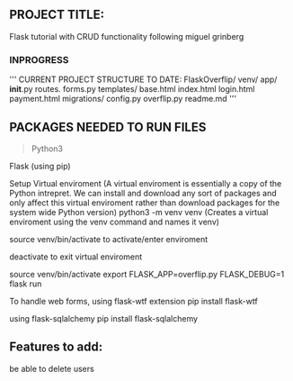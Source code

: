 ## PROJECT TITLE: 
Flask tutorial with CRUD functionality following miguel grinberg

### INPROGRESS

'''
CURRENT PROJECT STRUCTURE TO DATE:
FlaskOverflip/
  venv/
  app/
    __init__.py
    routes.
    forms.py
    templates/
      base.html
      index.html
      login.html
      payment.html
  migrations/
  config.py
  overflip.py
  readme.md
'''

## PACKAGES NEEDED TO RUN FILES
>Python3

Flask (using pip)

Setup Virtual enviroment (A virtual enviroment is essentially a copy of the Python intrepret. We can install and download any sort of packages and only affect this virtual enviroment rather than download packages for the system wide Python version)
python3 -m venv venv (Creates a virtual enviroment using the venv command and names it venv)

source venv/bin/activate to activate/enter enviroment

deactivate to exit virtual enviroment

source venv/bin/activate
export FLASK_APP=overflip.py
FLASK_DEBUG=1 flask run

To handle web forms, using flask-wtf extension
pip install flask-wtf

using flask-sqlalchemy
pip install flask-sqlalchemy


## Features to add:
be able to delete users
